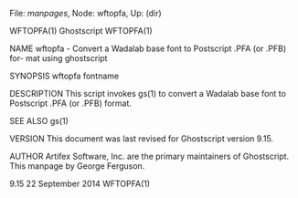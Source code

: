 File: *manpages*,  Node: wftopfa,  Up: (dir)

WFTOPFA(1)                        Ghostscript                       WFTOPFA(1)



NAME
       wftopfa - Convert a Wadalab base font to Postscript .PFA (or .PFB) for-
       mat using ghostscript

SYNOPSIS
       wftopfa fontname

DESCRIPTION
       This script invokes gs(1) to convert a Wadalab base font to  Postscript
       .PFA (or .PFB) format.

SEE ALSO
       gs(1)

VERSION
       This document was last revised for Ghostscript version 9.15.

AUTHOR
       Artifex  Software,  Inc.  are  the  primary maintainers of Ghostscript.
       This manpage by George Ferguson.



9.15                           22 September 2014                    WFTOPFA(1)

